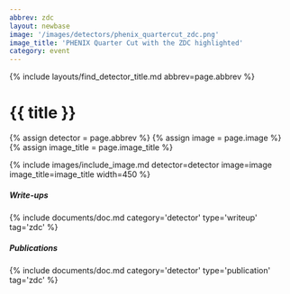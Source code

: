 ```yaml
---
abbrev: zdc
layout: newbase
image: '/images/detectors/phenix_quartercut_zdc.png'
image_title: 'PHENIX Quarter Cut with the ZDC highlighted'
category: event
---
```

{% include layouts/find_detector_title.md abbrev=page.abbrev %}
# {{ title }}

{% assign detector = page.abbrev %}
{% assign image = page.image %}
{% assign image_title = page.image_title %}

{% include images/include_image.md detector=detector image=image image_title=image_title width=450 %}

##### Write-ups
{% include documents/doc.md category='detector' type='writeup' tag='zdc' %}


##### Publications
{% include documents/doc.md category='detector' type='publication' tag='zdc' %}



